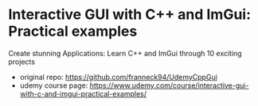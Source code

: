 # Interactive GUI with C++ and ImGui: Practical examples
Create stunning Applications: Learn C++ and ImGui through 10 exciting projects

- original repo: https://github.com/franneck94/UdemyCppGui
- udemy course page: https://www.udemy.com/course/interactive-gui-with-c-and-imgui-practical-examples/

